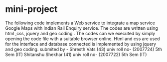 # mini-project
The following code implements a Web service to integrate a map service Google Maps with Indian Rail Enquiry service.
The codes are written using html ,css, jquery and geo coding . 
The codes can we executed by simply opening the code file with a suitable browser online.
Html and css are used for the interface and database connected is implemented by using jquery and geo coding.
 submited by -
 Shresth Vats (43) univ roll no- (2007724) 5th Sem (IT)
 Shitanshu Shekhar (41) univ roll no- (2007722) 5th Sem (IT)
